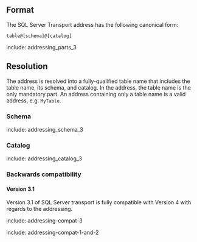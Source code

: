 ## Format

The SQL Server Transport address has the following canonical form:

```
table@[schema]@[catalog]
```

include: addressing_parts_3


## Resolution

The address is resolved into a fully-qualified table name that includes the table name, its schema, and catalog. In the address, the table name is the only mandatory part. An address containing only a table name is a valid address, e.g. `MyTable`.


### Schema

include: addressing_schema_3


### Catalog


include: addressing_catalog_3


### Backwards compatibility


#### Version 3.1

Version 3.1 of SQL Server transport is fully compatible with Version 4 with regards to the addressing.

include: addressing-compat-3

include: addressing-compat-1-and-2
